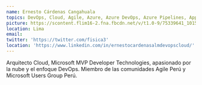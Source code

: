 ```yaml
---
name: Ernesto Cárdenas Cangahuala
topics: DevOps, Cloud, Agile, Azure, Azure DevOps, Azure Pipelines, App Service
picture: https://scontent.flim16-2.fna.fbcdn.net/v/t1.0-9/75339641_10156811325862864_7253227511197204480_n.jpg?_nc_cat=107&_nc_oc=AQm0WZKsLoe3zEgWcoMZwqumk_x5wp_I9e450Qdw-NjN-cD0mI95MNoanoVC_VvDA3M&_nc_ht=scontent.flim16-2.fna&oh=a65f8f65ac55aa5a0bd12a4d24a6ac9e&oe=5E3F631A
location: Lima
email: 
twitter: 'https://twitter.com/fisica3'
location: 'https://www.linkedin.com/in/ernestocardenasalmdevopscloud/'
---
```

Arquitecto Cloud, Microsoft MVP Developer Technologies, apasionado por la nube y el enfoque DevOps. Miembro de las comunidades Agile Perú y Microsoft Users Group Perú.
